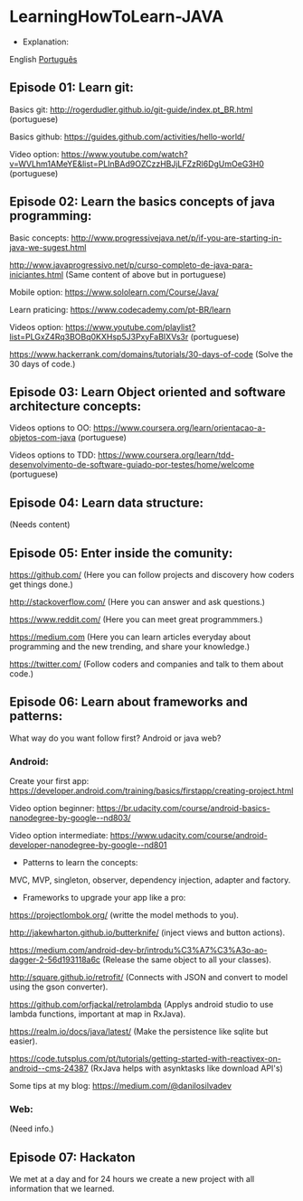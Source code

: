 # LearningHowToLearn-JAVA

- Explanation:

English
[Português](https://github.com/danilosilvadev/LearningHowToLearn-JAVA/blob/master/Leia)


## Episode 01: Learn git:

Basics git:
http://rogerdudler.github.io/git-guide/index.pt_BR.html (portuguese)

Basics github:
https://guides.github.com/activities/hello-world/

Video option:
https://www.youtube.com/watch?v=WVLhm1AMeYE&list=PLInBAd9OZCzzHBJjLFZzRl6DgUmOeG3H0 (portuguese)


## Episode 02: Learn the basics concepts of java programming:

Basic concepts:
http://www.progressivejava.net/p/if-you-are-starting-in-java-we-sugest.html

http://www.javaprogressivo.net/p/curso-completo-de-java-para-iniciantes.html (Same content of above but in portuguese)

Mobile option:
https://www.sololearn.com/Course/Java/

Learn praticing:
https://www.codecademy.com/pt-BR/learn

Videos option:
https://www.youtube.com/playlist?list=PLGxZ4Rq3BOBq0KXHsp5J3PxyFaBIXVs3r  (portuguese)

https://www.hackerrank.com/domains/tutorials/30-days-of-code (Solve the 30 days of code.)

## Episode 03: Learn Object oriented and software architecture concepts:

Videos options to OO:
https://www.coursera.org/learn/orientacao-a-objetos-com-java (portuguese)

Videos options to TDD:
https://www.coursera.org/learn/tdd-desenvolvimento-de-software-guiado-por-testes/home/welcome (portuguese)

## Episode 04: Learn data structure:

(Needs content)

## Episode 05: Enter inside the comunity:

https://github.com/ (Here you can follow projects and discovery how coders get things done.)

http://stackoverflow.com/ (Here you can answer and ask questions.)

https://www.reddit.com/ (Here you can meet great programmmers.)

https://medium.com (Here you can learn articles everyday about programming and the new trending, and share your knowledge.)

https://twitter.com/ (Follow coders and companies and talk to them about code.)

## Episode 06: Learn about frameworks and patterns:

What way do you want follow first? Android or java web?

### Android:

Create your first app: https://developer.android.com/training/basics/firstapp/creating-project.html

Video option beginner: https://br.udacity.com/course/android-basics-nanodegree-by-google--nd803/

Video option intermediate: https://www.udacity.com/course/android-developer-nanodegree-by-google--nd801

- Patterns to learn the concepts:

MVC, MVP, singleton, observer, dependency injection, adapter and factory.

- Frameworks to upgrade your app like a pro:

https://projectlombok.org/ (writte the model methods to you).

http://jakewharton.github.io/butterknife/ (inject views and button actions).

https://medium.com/android-dev-br/introdu%C3%A7%C3%A3o-ao-dagger-2-56d193118a6c (Release the same object to all your classes).

http://square.github.io/retrofit/ (Connects with JSON and convert to model using the gson converter).

https://github.com/orfjackal/retrolambda (Applys android studio to use lambda functions, important at map in RxJava).

https://realm.io/docs/java/latest/ (Make the persistence like sqlite but easier).

https://code.tutsplus.com/pt/tutorials/getting-started-with-reactivex-on-android--cms-24387 (RxJava helps with asynktasks like download API's)

Some tips at my blog: https://medium.com/@danilosilvadev

### Web:

(Need info.)

## Episode 07: Hackaton

We met at a day and for 24 hours we create a new project with all information that we learned.
